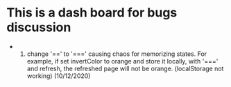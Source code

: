 # This is a dash board for bugs discussion

* 1. change '==' to '===' causing chaos for memorizing states. For example, if set invertColor to orange and store it locally, with '===' and refresh, the refreshed page will not be orange. (localStorage not working) (10/12/2020)

